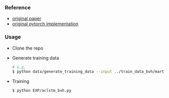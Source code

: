 ### Reference
- [original paper](https://arxiv.org/abs/1707.05363)
- [original pytorch implementation](https://github.com/papagina/Auto_Conditioned_RNN_motion)

### Usage
- Clone the repo
- Generate training data
    
    ```bash
    # e.g.
    $ python data/generate_training_data --input ../train_data_bvh/martial --output_dir ../train_data_xyz/martial
    ```
- Training
    
    ```bash
    $ python EXP/aclstm_bvh.py
    ```